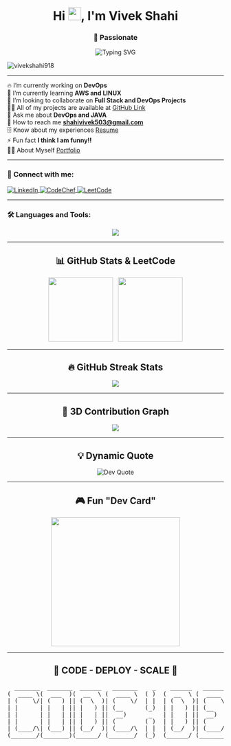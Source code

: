<h1 align="center">
  Hi <img src="https://media.giphy.com/media/hvRJCLFzcasrR4ia7z/giphy.gif" width="30px" />, I'm Vivek Shahi
</h1>

<h3 align="center">🚀 Passionate</h3>

<p align="center">
  <img src="https://readme-typing-svg.demolab.com?font=Fira+Code&weight=500&size=22&pause=1000&color=F73A3A&center=true&width=435&lines=Full+Stack+Developer;DevOps+Enthusiast;Open+Source+Contributor" alt="Typing SVG" />
</p>

<p align="left"> 
  <img src="https://komarev.com/ghpvc/?username=vivekshahi918&label=Profile%20views&color=0e75b6&style=flat" alt="vivekshahi918" />
</p>

---

🔥 I’m currently working on **DevOps**  
🌱 I’m currently learning **AWS and LINUX**  
👯 I’m looking to collaborate on **Full Stack and DevOps Projects**  
👨‍💻 All of my projects are available at [GitHub Link](https://github.com/vivekshahi918)  
💬 Ask me about **DevOps and JAVA**  
📧 How to reach me **shahivivek503@gmail.com**  
🗄 Know about my experiences [Resume](https://drive.google.com/file/d/1JNuTDr1-pvC5C0jvfVZAubSo3xwPnlid/view?usp=sharing)  
⚡ Fun fact **I think I am funny!!**  
👨‍💻 About Myself [Portfolio](https://vivek-portfolio-2022.vercel.app/)  

---

<h3 align="left">🤝 Connect with me:</h3>
<p align="left">
  <a href="https://linkedin.com/in/vivek-shahi-1803v918" target="blank">
    <img align="center" src="https://img.shields.io/badge/LinkedIn-%230077B5.svg?style=for-the-badge&logo=linkedin&logoColor=white" alt="LinkedIn" />
  </a>
  <a href="https://www.codechef.com/users/shahivivek503" target="blank">
    <img align="center" src="https://img.shields.io/badge/CodeChef-%23B73C3C.svg?style=for-the-badge&logo=codechef&logoColor=white" alt="CodeChef" />
  </a>
  <a href="https://www.leetcode.com/vivekshahi1803" target="blank">
    <img align="center" src="https://img.shields.io/badge/LeetCode-%23F6C543.svg?style=for-the-badge&logo=leetcode&logoColor=white" alt="LeetCode" />
  </a>
</p>

---

<h3 align="left">🛠️ Languages and Tools:</h3>
<p align="center">
  <a href="https://skillicons.dev">
    <img src="https://skillicons.dev/icons?i=java,html,css,js,react,nodejs,express,nextjs,tailwind,php,mysql,mongodb,aws,gcp,azure,kubernetes,docker,firebase,git,postman,linux,matlab,figma,vscode,laravel&perline=7" />
  </a>
</p>

---

<h2 align="center">📊 GitHub Stats & LeetCode</h2>
<p align="center">
  <img src="https://leetcard.jacoblin.cool/vivekshahi1803?theme=light,unicorn" height="150" />
  &nbsp;
  <img src="https://github-readme-stats.vercel.app/api?username=vivekshahi918&show_icons=true&theme=radical" height="150" />
</p>

---

<h2 align="center">🔥 GitHub Streak Stats</h2>
<p align="center">
  <img src="https://github-readme-streak-stats.herokuapp.com/?user=vivekshahi918&theme=radical" />
</p>

---

<h2 align="center">🚀 3D Contribution Graph</h2>
  <p align="center">
  <img src="https://activity-graph.herokuapp.com/graph?username=vivekshahi918&theme=redical" />
</p>

---

<h2 align="center">💡 Dynamic Quote</h2>
<p align="center">
  <img src="https://quotes-github-readme.vercel.app/api?type=horizontal&theme=radical" alt="Dev Quote" />
</p>

---

<h2 align="center">🎮 Fun "Dev Card"</h2>
<p align="center">
  <img src="https://github.com/vivekshahi918/vivekshahi918/blob/main/devcard.png" width="300px" />
</p>

---

<h2 align="center">🚀 CODE - DEPLOY - SCALE 🚀</h2>

<p align="center">
  <pre>
  _______  _______  ______   _______    _    ______   _______  _______  _        _______             _    _______  _______  _______  _        _______ 
(  ____ \(  ___  )(  __  \ (  ____ \  ( )  (  __  \ (  ____ \(  ____ )( \      (  ___  )|\     /|  ( )  (  ____ \(  ____ \(  ___  )( \      (  ____ \
| (    \/| (   ) || (  \  )| (    \/  | |  | (  \  )| (    \/| (    )|| (      | (   ) |( \   / )  | |  | (    \/| (    \/| (   ) || (      | (    \/
| |      | |   | || |   ) || (__      (_)  | |   ) || (__    | (____)|| |      | |   | | \ (_) /   (_)  | (_____ | |      | (___) || |      | (__    
| |      | |   | || |   | ||  __)      _   | |   | ||  __)   |  _____)| |      | |   | |  \   /     _   (_____  )| |      |  ___  || |      |  __)   
| |      | |   | || |   ) || (        ( )  | |   ) || (      | (      | |      | |   | |   ) (     ( )        ) || |      | (   ) || |      | (      
| (____/\| (___) || (__/  )| (____/\  | |  | (__/  )| (____/\| )      | (____/\| (___) |   | |     | |  /\____) || (____/\| )   ( || (____/\| (____/\
(_______/(_______)(______/ (_______/  (_)  (______/ (_______/|/       (_______/(_______)   \_/     (_)  \_______)(_______/|/     \|(_______/(_______/
  </pre>
</p>


